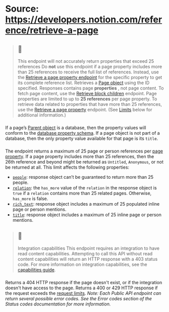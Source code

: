 # Source: https://developers.notion.com/reference/retrieve-a-page

> ## 🚧
> This endpoint will not accurately return properties that exceed 25 references
> Do **not** use this endpoint if a page property includes more than 25 references to receive the full list of references. Instead, use the [Retrieve a page property endpoint](https://developers.notion.com/reference/retrieve-a-page-property) for the specific property to get its complete reference list.
Retrieves a [Page object](https://developers.notion.com/reference/page) using the ID specified.
Responses contains page **properties** , not page content. To fetch page content, use the [Retrieve block children](https://developers.notion.com/reference/get-block-children) endpoint.
Page properties are limited to up to **25 references** per page property. To retrieve data related to properties that have more than 25 references, use the [Retrieve a page property](https://developers.notion.com/reference/retrieve-a-page-property#rollup-properties) endpoint. (See [Limits](https://developers.notion.com/reference/retrieve-a-page#limits) below for additional information.)
### [](https://developers.notion.com/reference/retrieve-a-page#parent-objects-pages-vs-databases)
If a page’s [Parent object](https://developers.notion.com/reference/parent-object) is a database, then the property values will conform to the [database property schema](https://developers.notion.com/reference/property-object). 
If a page object is not part of a database, then the only property value available for that page is its `title`.
### [](https://developers.notion.com/reference/retrieve-a-page#limits)
The endpoint returns a maximum of 25 page or person references per [page property](https://developers.notion.com/reference/property-value-object). If a page property includes more than 25 references, then the 26th reference and beyond might be returned as `Untitled`, `Anonymous`, or not be returned at all. 
This limit affects the following properties: 
  * [`people`](https://developers.notion.com/reference/property-value-object#people-property-values): response object can’t be guaranteed to return more than 25 people.
  * [`relation`](https://developers.notion.com/reference/property-value-object#relation-property-values): the `has_more` value of the `relation` in the response object is `true` if a `relation` contains more than 25 related pages. Otherwise, `has_more` is false.
  * [`rich_text`](https://developers.notion.com/reference/property-value-object#rich-text-property-values): response object includes a maximum of 25 populated inline page or person mentions.
  * [`title`](https://developers.notion.com/reference/property-value-object#title-property-values): response object includes a maximum of 25 inline page or person mentions.


> ## 📘
> Integration capabilities
> This endpoint requires an integration to have read content capabilities. Attempting to call this API without read content capabilities will return an HTTP response with a 403 status code. For more information on integration capabilities, see the [capabilities guide](https://developers.notion.com/reference/capabilities).
### [](https://developers.notion.com/reference/retrieve-a-page#errors)
Returns a 404 HTTP response if the page doesn't exist, or if the integration doesn't have access to the page.
Returns a 400 or 429 HTTP response if the request exceeds the [request limits](https://developers.notion.com/reference/request-limits).
_Note: Each Public API endpoint can return several possible error codes. See the Error codes section of the Status codes documentation for more information._
